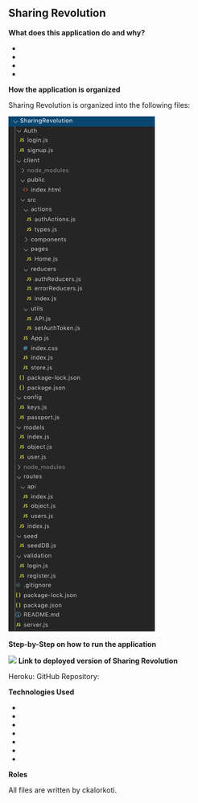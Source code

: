 ## Sharing Revolution

**What does this application do and why?**

* 
* 
* 
* 


**How the application is organized**

Sharing Revolution is organized into the following files: 

![root folder](images/rootfolder.png)

**Step-by-Step on how to run the application**

![](/.gif)
**Link to deployed version of Sharing Revolution**

Heroku:
GitHub Repository:

**Technologies Used** 

* 
* 
* 
* 
* 
* 
* 


**Roles**

All files are written by ckalorkoti.
